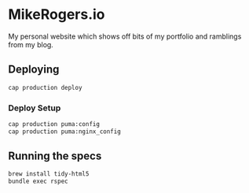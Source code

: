 # MikeRogers.io ##

My personal website which shows off bits of my portfolio and ramblings from my blog.

## Deploying

```bash
cap production deploy
```

### Deploy Setup

```bash
cap production puma:config
cap production puma:nginx_config
```

## Running the specs

```bash
brew install tidy-html5
bundle exec rspec
```

